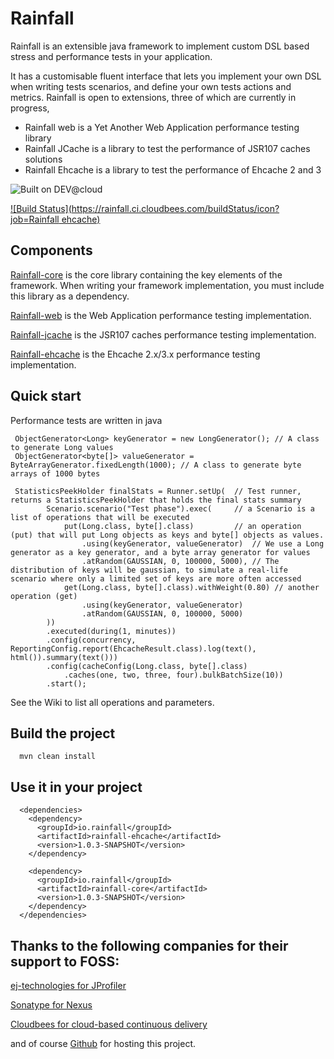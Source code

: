 Rainfall
========

Rainfall is an extensible java framework to implement custom DSL based stress and performance tests in your application.

It has a customisable fluent interface that lets you implement your own DSL when writing tests scenarios, and define your own tests actions and metrics.
Rainfall is open to extensions, three of which are currently in progress,
- Rainfall web is a Yet Another Web Application performance testing library
- Rainfall JCache is a library to test the performance of JSR107 caches solutions
- Rainfall Ehcache is a library to test the performance of Ehcache 2 and 3

![Built on DEV@cloud](https://www.cloudbees.com/sites/default/files/styles/large/public/Button-Built-on-CB-1.png?itok=3Tnkun-C)

[![Build Status](https://rainfall.ci.cloudbees.com/buildStatus/icon?job=Rainfall ehcache)](https://rainfall.ci.cloudbees.com/job/Rainfall%20ehcache/)

Components
----------
[Rainfall-core](https://github.com/aurbroszniowski/Rainfall-core) is the core library containing the key elements of the framework.
 When writing your framework implementation, you must include this library as a dependency.

[Rainfall-web](https://github.com/aurbroszniowski/Rainfall-web) is the Web Application performance testing implementation.

[Rainfall-jcache](https://github.com/aurbroszniowski/Rainfall-jcache) is the JSR107 caches performance testing implementation.

[Rainfall-ehcache](https://github.com/aurbroszniowski/Rainfall-ehcache) is the Ehcache 2.x/3.x performance testing implementation.


Quick start
-----------

Performance tests are written in java

```
 ObjectGenerator<Long> keyGenerator = new LongGenerator(); // A class to generate Long values  
 ObjectGenerator<byte[]> valueGenerator = ByteArrayGenerator.fixedLength(1000); // A class to generate byte arrays of 1000 bytes

 StatisticsPeekHolder finalStats = Runner.setUp(  // Test runner, returns a StatisticsPeekHolder that holds the final stats summary 
        Scenario.scenario("Test phase").exec(     // a Scenario is a list of operations that will be executed
            put(Long.class, byte[].class)         // an operation (put) that will put Long objects as keys and byte[] objects as values.   
                .using(keyGenerator, valueGenerator)  // We use a Long generator as a key generator, and a byte array generator for values
                .atRandom(GAUSSIAN, 0, 100000, 5000), // The distribution of keys will be gaussian, to simulate a real-life scenario where only a limited set of keys are more often accessed
            get(Long.class, byte[].class).withWeight(0.80) // another operation (get)
                .using(keyGenerator, valueGenerator)
                .atRandom(GAUSSIAN, 0, 100000, 5000)
        ))
        .executed(during(1, minutes))
        .config(concurrency, ReportingConfig.report(EhcacheResult.class).log(text(), html()).summary(text()))
        .config(cacheConfig(Long.class, byte[].class)
            .caches(one, two, three, four).bulkBatchSize(10))
        .start();
```

See the Wiki to list all operations and parameters.


Build the project
-----------------
```
  mvn clean install
```

Use it in your project
----------------------
```
  <dependencies>
    <dependency>
      <groupId>io.rainfall</groupId>
      <artifactId>rainfall-ehcache</artifactId>
      <version>1.0.3-SNAPSHOT</version>
    </dependency>

    <dependency>
      <groupId>io.rainfall</groupId>
      <artifactId>rainfall-core</artifactId>
      <version>1.0.3-SNAPSHOT</version>
    </dependency>
  </dependencies>
```


Thanks to the following companies for their support to FOSS:
------------------------------------------------------------

[ej-technologies for JProfiler](http://www.ej-technologies.com/products/jprofiler/overview.html)

[Sonatype for Nexus](http://www.sonatype.org/)

[Cloudbees for cloud-based continuous delivery](https://www.cloudbees.com/)

and of course [Github](https://github.com/) for hosting this project.


